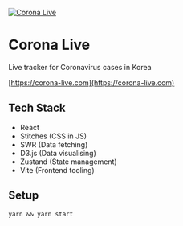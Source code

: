 [![Corona Live](https://s3.ap-northeast-2.amazonaws.com/assets.corona-live.com/corona-live-readme.png)](https://corona-live.com)
# Corona Live

Live tracker for Coronavirus cases in Korea

[https://corona-live.com](https://corona-live.com)

## Tech Stack


- React
- Stitches (CSS in JS)
- SWR (Data fetching)
- D3.js (Data visualising)
- Zustand (State management)
- Vite (Frontend tooling)

## Setup

```
yarn && yarn start
```
